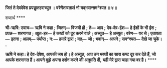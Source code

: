 **जितं ते देवदेवेश प्रपन्नाॢतहराच्युत ।** **वरेणैतावतालं नो यद्भवान्सम²श्यत ॥ ४॥** 

शब्दार्थ **** 

**श्री-ऋषि: उवाच—** **ऋषि ने कहा** **; जितम्—** **विजयी हों** **; ते—** **आप** **; देव-देव-ईश—** **हे ईशों के भी ईश** **; प्रपन्न—** **शरणागत** **;** **आॢत-हर—** **हे कष्टों को दूर करने वाले** **; अच्युत—** **हे अच्युत** **; वरेण—** **वर से** **; एतावता—** **इतना** **; अलम्—** **पर्याप्त** **; न:—** **हमारे द्वारा** **; यत्—** **जो** **; भवान्—** **आपने** **; सम²श्यत—** **देखे जा चुके।** **.** 

**ऋषि ने कहा : हे देव-देवेश, आपकी जय हो। हे अच्युत, आप उन भक्तों का सारा कष्ट** **दूर कर देते हैं, जो आपके शरणागत हैं। आपने मुझे अपना दर्शन करने की अनुमति दी,** **यही मेरे द्वारा चाहा गया वर है।** **** 